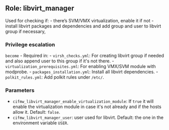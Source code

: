## Role: libvirt_manager

Used for checking if:
    - there’s SVM/VMX virtualization, enable it if not
    - install libvirt packages and dependencies and add group and user to libvirt group if necessary,


### Privilege escalation

`become` - Required in:
    - `virsh_checks.yml`: For creating libvirt group if needed and also append user to this group if it's not there.
    - `virtualization_prerequisites.yml`: For enabling VMX/SVM module with modprobe.
    - `packages_installation.yml`: Install all libvirt dependencies.
    - `polkit_rules.yml`: Add polkit rules under `/etc/`.

### Parameters
* `cifmw_libvirt_manager_enable_virtualization_module`: If `true` it will enable the virtualization module in case it's not already and if the hosts allow it. Default: `false`.
* `cifmw_libvirt_manager_user`: user used for libvirt. Default: the one in the environment variable `USER`.
